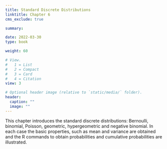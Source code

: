 ```yaml
---
title: Standard Discrete Distributions
linktitle: Chapter 6
cms_exclude: true

summary: 

date: 2022-03-30
type: book

weight: 60

# View.
#   1 = List
#   2 = Compact
#   3 = Card
#   4 = Citation
view: 3

# Optional header image (relative to `static/media/` folder).
header:
  caption: ""
  image: ""
---
```

 This chapter introduces the standard discrete distributions: Bernoulli, binomial, Poisson, geometric, hypergeometric and negative binomial. In each case the basic properties, such as mean and variance are obtained and the  R commands to obtain probabilities and cumulative probabilities are illustrated. 

<p>


